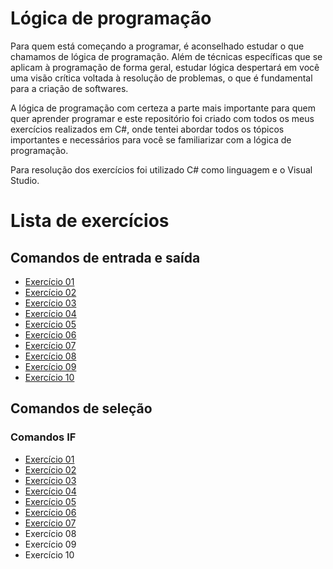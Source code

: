 # Lógica de programação

Para quem está começando a programar, é aconselhado estudar o que chamamos de lógica de programação. Além de técnicas específicas que se aplicam à programação de forma geral, estudar lógica despertará em você uma visão crítica voltada à resolução de problemas, o que é fundamental para a criação de softwares.

A lógica de programação com certeza a parte mais importante para quem quer aprender programar e este repositório foi criado com todos os meus exercícios realizados em C#, onde tentei abordar todos os tópicos importantes e necessários para você se familiarizar com a lógica de programação.

Para resolução dos exercícios foi utilizado C# como linguagem e o Visual Studio.

# Lista de exercícios

## Comandos de entrada e saída

* [Exercício 01](https://github.com/alexandredorea/Exercicios/tree/master/L%C3%B3gica%20de%20Programa%C3%A7%C3%A3o/01.%20Comandos%20IO/Algoritmo.IO.Exercicio01)
* [Exercício 02](https://github.com/alexandredorea/Exercicios/tree/master/L%C3%B3gica%20de%20Programa%C3%A7%C3%A3o/01.%20Comandos%20IO/Algoritmo.IO.Exercicio02)
* [Exercício 03](https://github.com/alexandredorea/Exercicios/tree/master/L%C3%B3gica%20de%20Programa%C3%A7%C3%A3o/01.%20Comandos%20IO/Algoritmo.IO.Exercicio03)
* [Exercício 04](https://github.com/alexandredorea/Exercicios/tree/master/L%C3%B3gica%20de%20Programa%C3%A7%C3%A3o/01.%20Comandos%20IO/Algoritmo.IO.Exercicio04)
* [Exercício 05](https://github.com/alexandredorea/Exercicios/tree/master/L%C3%B3gica%20de%20Programa%C3%A7%C3%A3o/01.%20Comandos%20IO/Algoritmo.IO.Exercicio05)
* [Exercício 06](https://github.com/alexandredorea/Exercicios/tree/master/L%C3%B3gica%20de%20Programa%C3%A7%C3%A3o/01.%20Comandos%20IO/Algoritmo.IO.Exercicio06)
* [Exercício 07](https://github.com/alexandredorea/Exercicios/tree/master/L%C3%B3gica%20de%20Programa%C3%A7%C3%A3o/01.%20Comandos%20IO/Algoritmo.IO.Exercicio07)
* [Exercício 08](https://github.com/alexandredorea/Exercicios/tree/master/L%C3%B3gica%20de%20Programa%C3%A7%C3%A3o/01.%20Comandos%20IO/Algoritmo.IO.Exercicio08)
* [Exercício 09](https://github.com/alexandredorea/Exercicios/tree/master/L%C3%B3gica%20de%20Programa%C3%A7%C3%A3o/01.%20Comandos%20IO/Algoritmo.IO.Exercicio09)
* [Exercício 10](https://github.com/alexandredorea/Exercicios/tree/master/L%C3%B3gica%20de%20Programa%C3%A7%C3%A3o/01.%20Comandos%20IO/Algoritmo.IO.Exercicio10)


## Comandos de seleção

### Comandos IF

* [Exercício 01](https://github.com/alexandredorea/Exercicios/tree/master/01.%20L%C3%B3gica%20de%20Programa%C3%A7%C3%A3o/02.%20Comandos%20Sele%C3%A7%C3%A3o/Algoritmo.Selecao.Exercicio01)
* [Exercício 02](https://github.com/alexandredorea/Exercicios/tree/master/01.%20L%C3%B3gica%20de%20Programa%C3%A7%C3%A3o/02.%20Comandos%20Sele%C3%A7%C3%A3o/Algoritmo.Selecao.Exercicio02)
* [Exercício 03](https://github.com/alexandredorea/Exercicios/tree/master/01.%20L%C3%B3gica%20de%20Programa%C3%A7%C3%A3o/02.%20Comandos%20Sele%C3%A7%C3%A3o/Algoritmo.Selecao.Exercicio03)
* [Exercício 04](https://github.com/alexandredorea/Exercicios/tree/master/01.%20L%C3%B3gica%20de%20Programa%C3%A7%C3%A3o/02.%20Comandos%20Sele%C3%A7%C3%A3o/Algoritmo.Selecao.Exercicio04)
* [Exercício 05](https://github.com/alexandredorea/Exercicios/tree/master/01.%20L%C3%B3gica%20de%20Programa%C3%A7%C3%A3o/02.%20Comandos%20Sele%C3%A7%C3%A3o/Algoritmo.Selecao.Exercicio05)
* [Exercício 06](https://github.com/alexandredorea/Exercicios/tree/master/01.%20L%C3%B3gica%20de%20Programa%C3%A7%C3%A3o/02.%20Comandos%20Sele%C3%A7%C3%A3o/Algoritmo.Selecao.Exercicio06)
* [Exercício 07](https://github.com/alexandredorea/Exercicios/tree/master/01.%20L%C3%B3gica%20de%20Programa%C3%A7%C3%A3o/02.%20Comandos%20Sele%C3%A7%C3%A3o/Algoritmo.Selecao.Exercicio07)
* Exercício 08
* Exercício 09
* Exercício 10

